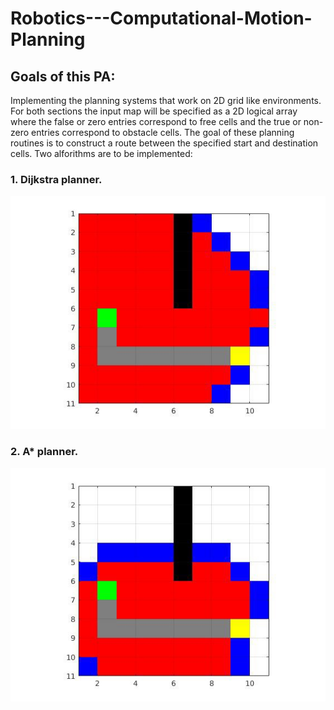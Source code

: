 # Robotics---Computational-Motion-Planning
## Goals of this PA: 
Implementing the planning systems that work on 2D grid like environments. For both sections the input map will be specified as a 2D logical array where the false or zero entries correspond to free cells and the true or non-zero entries correspond to obstacle cells. The goal of these planning routines is to construct a route between the specified start and destination cells. 
Two alforithms are to be implemented:
### 1. Dijkstra planner.
![Dijkstra Result](Dijkstra.jpg)
### 2. A* planner.
![A* Result](Astar.jpg)
